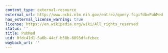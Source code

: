 ```yaml
---
content_type: external-resource
external_url: http://www.ncbi.nlm.nih.gov/entrez/query.fcgi?db=PubMed
has_external_license_warning: true
license: https://en.wikipedia.org/wiki/All_rights_reserved
status: ''
title: PubMed
uid: 0fdc41d1-5a6b-44cf-b50b-6093dfafcbec
wayback_url: ''
---
```

